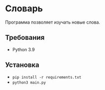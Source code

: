 # Словарь

Программа позволяет изучать новые слова.

## Требования

* Python 3.9

## Установка

* `pip install -r requirements.txt`
* `python3 main.py`